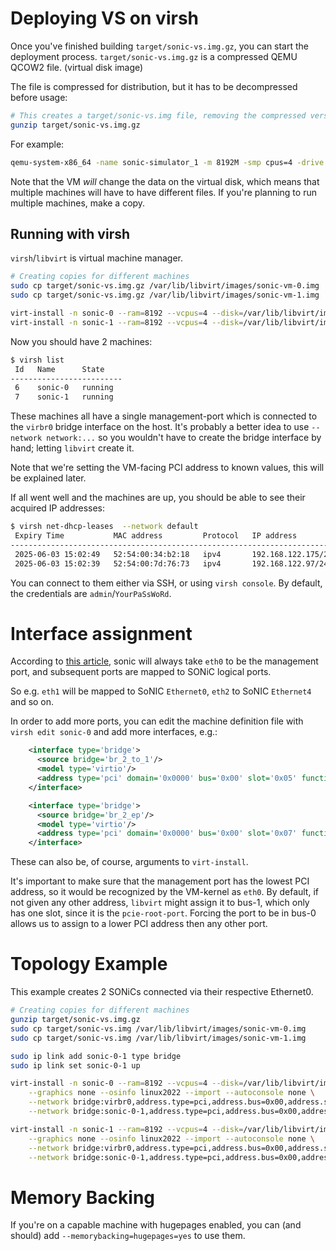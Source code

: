 # Deploying VS on virsh

Once you've finished building `target/sonic-vs.img.gz`, you can start the deployment process.
`target/sonic-vs.img.gz` is a compressed QEMU QCOW2 file. (virtual disk image)

The file is compressed for distribution, but it has to be decompressed before usage:
```bash
# This creates a target/sonic-vs.img file, removing the compressed version.
gunzip target/sonic-vs.img.gz
```

For example:
```bash
qemu-system-x86_64 -name sonic-simulator_1 -m 8192M -smp cpus=4 -drive file=target/sonic-vs.img,index=0,media=disk,id=drive0 -serial telnet:127.0.0.1:5001,server,nowait  -net bridge,br=virbr0 -net nic,model=virtio -display none
```

Note that the VM *will* change the data on the virtual disk, which means that multiple machines will have to have different files.
If you're planning to run multiple machines, make a copy.

## Running with virsh
`virsh`/`libvirt` is virtual machine manager.

```bash
# Creating copies for different machines
sudo cp target/sonic-vs.img.gz /var/lib/libvirt/images/sonic-vm-0.img
sudo cp target/sonic-vs.img.gz /var/lib/libvirt/images/sonic-vm-1.img

virt-install -n sonic-0 --ram=8192 --vcpus=4 --disk=/var/lib/libvirt/images/sonic-vm-0.img --graphics none --network bridge:virbr0,address.type=pci,address.bus=0x00,address.slot=0x03 --osinfo linux2022 --import --autoconsole none
virt-install -n sonic-1 --ram=8192 --vcpus=4 --disk=/var/lib/libvirt/images/sonic-vm-1.img --graphics none --network bridge:virbr0,address.type=pci,address.bus=0x00,address.slot=0x03 --osinfo linux2022 --import --autoconsole none
```

Now you should have 2 machines:
```bash
$ virsh list
 Id   Name      State
-------------------------
 6    sonic-0   running
 7    sonic-1   running
```

These machines all have a single management-port which is connected to the `virbr0` bridge interface on the host.
It's probably a better idea to use `--network network:...` so you wouldn't have to create the bridge interface by hand; letting `libvirt` create it.

Note that we're setting the VM-facing PCI address to known values, this will be explained later.

If all went well and the machines are up, you should be able to see their acquired IP addresses:

```bash
$ virsh net-dhcp-leases  --network default
 Expiry Time           MAC address         Protocol   IP address           Hostname   Client ID or DUID
---------------------------------------------------------------------------------------------------------
 2025-06-03 15:02:49   52:54:00:34:b2:18   ipv4       192.168.122.175/24   sonic      -
 2025-06-03 15:02:39   52:54:00:7d:76:73   ipv4       192.168.122.97/24    -          -
```

You can connect to them either via SSH, or using `virsh console`.
By default, the credentials are `admin`/`YourPaSsWoRd`.

# Interface assignment
According to [this article](https://medium.com/sonic-nos/creating-a-sonic-nos-virtual-lab-5a9ec431e0d0), sonic will always take `eth0` to be the management port,
and subsequent ports are mapped to SONiC logical ports.

So e.g. `eth1` will be mapped to SoNIC `Ethernet0`, `eth2` to SoNIC `Ethernet4` and so on.

In order to add more ports, you can edit the machine definition file with `virsh edit sonic-0` and add more interfaces, e.g.:
```xml
    <interface type='bridge'>
      <source bridge='br_2_to_1'/>
      <model type='virtio'/>
      <address type='pci' domain='0x0000' bus='0x00' slot='0x05' function='0x0'/>
    </interface>

    <interface type='bridge'>
      <source bridge='br_2_ep'/>
      <model type='virtio'/>
      <address type='pci' domain='0x0000' bus='0x00' slot='0x07' function='0x0'/>
    </interface>
```
These can also be, of course, arguments to `virt-install`.

It's important to make sure that the management port has the lowest PCI address, so it would be recognized by the VM-kernel as `eth0`.
By default, if not given any other address, `libvirt` might assign it to bus-1, which only has one slot, since it is the `pcie-root-port`.
Forcing the port to be in bus-0 allows us to assign to a lower PCI address then any other port.

# Topology Example

This example creates 2 SONiCs connected via their respective Ethernet0.
```bash
# Creating copies for different machines
gunzip target/sonic-vs.img.gz
sudo cp target/sonic-vs.img /var/lib/libvirt/images/sonic-vm-0.img
sudo cp target/sonic-vs.img /var/lib/libvirt/images/sonic-vm-1.img

sudo ip link add sonic-0-1 type bridge
sudo ip link set sonic-0-1 up

virt-install -n sonic-0 --ram=8192 --vcpus=4 --disk=/var/lib/libvirt/images/sonic-vm-0.img \
    --graphics none --osinfo linux2022 --import --autoconsole none \
    --network bridge:virbr0,address.type=pci,address.bus=0x00,address.slot=0x03 \
    --network bridge:sonic-0-1,address.type=pci,address.bus=0x00,address.slot=0x05

virt-install -n sonic-1 --ram=8192 --vcpus=4 --disk=/var/lib/libvirt/images/sonic-vm-1.img \
    --graphics none --osinfo linux2022 --import --autoconsole none \
    --network bridge:virbr0,address.type=pci,address.bus=0x00,address.slot=0x03 \
    --network bridge:sonic-0-1,address.type=pci,address.bus=0x00,address.slot=0x05
```

# Memory Backing
If you're on a capable machine with hugepages enabled, you can (and should) add `--memorybacking=hugepages=yes` to use them.